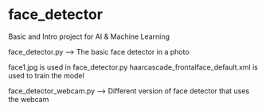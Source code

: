 # face_detector
Basic and Intro project for AI &amp; Machine Learning

face_detector.py --> The basic face detector in a photo

face1.jpg is used in face_detector.py
haarcascade_frontalface_default.xml is used to train the model

face_detector_webcam.py --> Different version of face detector that uses the webcam
